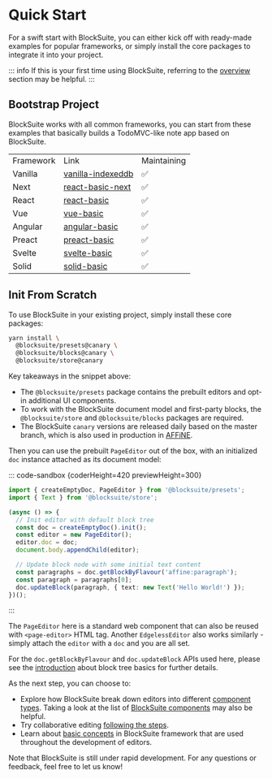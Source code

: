 # Quick Start

For a swift start with BlockSuite, you can either kick off with ready-made examples for popular frameworks, or simply install the core packages to integrate it into your project.

::: info
If this is your first time using BlockSuite, referring to the [overview](./overview) section may be helpful.
:::

## Bootstrap Project

BlockSuite works with all common frameworks, you can start from these examples that basically builds a TodoMVC-like note app based on BlockSuite.

<table>
  <tr>
    <td>Framework</td>
    <td>Link</td>
    <td>Maintaining</td>
  </tr>
  <tr>
    <td><Icon name="TypeScript" />Vanilla</td>
    <td><a href="https://stackblitz.com/github/toeverything/blocksuite-examples/tree/master/vanilla-indexeddb" target="_blank">vanilla-indexeddb</a></td>
    <td>✅</td>
  </tr>
  <tr>
    <td><Icon name="Next" />Next</td>
    <td><a href="https://github.com/toeverything/blocksuite-examples/tree/master/react-basic-next" target="_blank">react-basic-next</a></td>
    <td>✅</td>
  </tr>
  <tr>
    <td><Icon name="React" />React</td>
    <td><a href="https://stackblitz.com/github/toeverything/blocksuite-examples/tree/master/react-basic" target="_blank">react-basic</a></td>
    <td>✅</td>
  </tr>
  <tr>
    <td><Icon name="Vue" />Vue</td>
    <td><a href="https://stackblitz.com/github/toeverything/blocksuite-examples/tree/master/vue-basic" target="_blank">vue-basic</a></td>
    <td>✅</td>
  </tr>
  <tr>
    <td><Icon name="Angular" />Angular</td>
    <td><a href="https://github.com/toeverything/blocksuite-examples/tree/master/angular-basic" target="_blank">angular-basic</a></td>
    <td>✅</td>
  </tr>
  <tr>
    <td><Icon name="Preact" icon="https://raw.githubusercontent.com/preactjs/preact-www/master/src/assets/branding/symbol.svg" />Preact</td>
    <td><a href="https://stackblitz.com/github/toeverything/blocksuite-examples/tree/master/preact-basic" target="_blank">preact-basic</a></td>
    <td>✅</td>
  </tr>
  <tr>
    <td><Icon name="Svelte" />Svelte</td>
    <td><a href="https://stackblitz.com/github/toeverything/blocksuite-examples/tree/master/svelte-basic" target="_blank">svelte-basic</a></td>
    <td>✅</td>
  </tr>
  <tr>
    <td><Icon name="Solid" icon="https://www.solidjs.com/img/favicons/favicon-32x32.png" />Solid</td>
    <td><a href="https://stackblitz.com/github/toeverything/blocksuite-examples/tree/master/solid-basic" target="_blank">solid-basic</a></td>
    <td>✅</td>
  </tr>
</table>

## Init From Scratch

To use BlockSuite in your existing project, simply install these core packages:

```sh
yarn install \
  @blocksuite/presets@canary \
  @blocksuite/blocks@canary \
  @blocksuite/store@canary
```

Key takeaways in the snippet above:

- The `@blocksuite/presets` package contains the prebuilt editors and opt-in additional UI components.
- To work with the BlockSuite document model and first-party blocks, the `@blocksuite/store` and `@blocksuite/blocks` packages are required.
- The BlockSuite `canary` versions are released daily based on the master branch, which is also used in production in [AFFiNE](https://github.com/toeverything/AFFiNE).

Then you can use the prebuilt `PageEditor` out of the box, with an initialized `doc` instance attached as its document model:

::: code-sandbox {coderHeight=420 previewHeight=300}

```ts /index.ts [active]
import { createEmptyDoc, PageEditor } from '@blocksuite/presets';
import { Text } from '@blocksuite/store';

(async () => {
  // Init editor with default block tree
  const doc = createEmptyDoc().init();
  const editor = new PageEditor();
  editor.doc = doc;
  document.body.appendChild(editor);

  // Update block node with some initial text content
  const paragraphs = doc.getBlockByFlavour('affine:paragraph');
  const paragraph = paragraphs[0];
  doc.updateBlock(paragraph, { text: new Text('Hello World!') });
})();
```

:::

The `PageEditor` here is a standard web component that can also be reused with `<page-editor>` HTML tag. Another `EdgelessEditor` also works similarly - simply attach the `editor` with a `doc` and you are all set.

For the `doc.getBlockByFlavour` and `doc.updateBlock` APIs used here, please see the [introduction](./working-with-block-tree#block-tree-basics) about block tree basics for further details.

As the next step, you can choose to:

- Explore how BlockSuite break down editors into different [component types](./component-types). Taking a look at the list of [BlockSuite components](../components/overview) may also be helpful.
- Try collaborative editing [following the steps](https://github.com/toeverything/blocksuite/blob/master/BUILDING.md#test-collaboration).
- Learn about [basic concepts](./working-with-block-tree) in BlockSuite framework that are used throughout the development of editors.

Note that BlockSuite is still under rapid development. For any questions or feedback, feel free to let us know!

